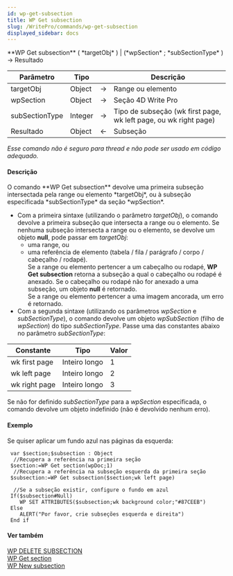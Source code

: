 ```yaml
---
id: wp-get-subsection
title: WP Get subsection
slug: /WritePro/commands/wp-get-subsection
displayed_sidebar: docs
---
```


<!--REF #_command_.WP Get subsection.Syntax-->**WP Get subsection** ( *targetObj* ) | (*wpSection* ; *subSectionType* ) -> Resultado<!-- END REF-->
<!--REF #_command_.WP Get subsection.Params-->
| Parâmetro | Tipo |  | Descrição |
| --- | --- | --- | --- |
| targetObj | Object | &#8594;  | Range ou elemento |
| wpSection | Object | &#8594;  | Seção 4D Write Pro |
| subSectionType | Integer | &#8594;  | Tipo de subseção (wk first page, wk left page, ou wk right page) |
| Resultado | Object | &#8592; | Subseção |

<!-- END REF-->

*Esse comando não é seguro para thread e não pode ser usado em código adequado.*


#### Descrição 

<!--REF #_command_.WP Get subsection.Summary-->O comando **WP Get subsection** devolve uma primeira subseção intersectada pela range ou elemento *targetObj*, ou à subseção especificada *subSectionType* da seção *wpSection*.<!-- END REF-->

* Com a primeira sintaxe (utilizando o parâmetro *targetObj*), o comando devolve a primeira subseção que intersecta a range ou o elemento. Se nenhuma subseção intersecta a range ou o elemento, se devolve um objeto **null**, pode passar em *targetObj*:  
   * uma range, ou  
   * uma referência de elemento (tabela / fila / parágrafo / corpo / cabeçalho / rodapé).  
Se a range ou elemento pertencer a um cabeçalho ou rodapé, **WP Get subsection** retorna a subseção a qual o cabeçalho ou rodapé é anexado. Se o cabeçalho ou rodapé não for anexado a uma subseção, um objeto **null** é retornado.  
Se a range ou elemento pertencer a uma imagem ancorada, um erro é retornado.
* Com a segunda sintaxe (utilizando os parâmetros *wpSection* e *subSectionType*), o comando devolve um objeto *wpSubSection* (filho de *wpSection*) do tipo *subSectionType*. Passe uma das constantes abaixo no parâmetro *subSectionType*:  
    
| Constante     | Tipo          | Valor |  
| ------------- | ------------- | ----- |  
| wk first page | Inteiro longo | 1     |  
| wk left page  | Inteiro longo | 2     |  
| wk right page | Inteiro longo | 3     |  
    
    
Se não for definido *subSectionType* para a *wpSection* especificada, o comando devolve um objeto indefinido (não é devolvido nenhum erro).

#### Exemplo 

Se quiser aplicar um fundo azul nas páginas da esquerda:

```4d
 var $section;$subsection : Object
  //Recupera a referência na primeira seção
 $section:=WP Get section(wpDoc;1)
  //Recupera a referência na subseção esquerda da primeira seção
 $subsection:=WP Get subsection($section;wk left page)
 
  //Se a subseção existir, configure o fundo em azul
 If($subsection#Null)
    WP SET ATTRIBUTES($subsection;wk background color;"#87CEEB")
 Else
    ALERT("Por favor, crie subseções esquerda e direita")
 End if
```

#### Ver também 

[WP DELETE SUBSECTION](wp-delete-subsection.md)  
[WP Get section](wp-get-section.md)  
[WP New subsection](wp-new-subsection.md)  